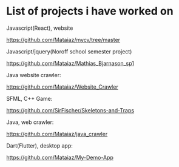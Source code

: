 # List of projects i have worked on

Javascript(React), website 

https://github.com/Mataiaz/mycv/tree/master


Javascript/jquery(Noroff school semester project)


https://github.com/Mataiaz/Mathias_Bjarnason_sp1


Java website crawler:               

https://github.com/Mataiaz/Website_Crawler



SFML, C++ Game:         

https://github.com/SirFischer/Skeletons-and-Traps



Java, web crawler:            

https://github.com/Mataiaz/java_crawler



Dart(Flutter), desktop app:    

https://github.com/Mataiaz/My-Demo-App
